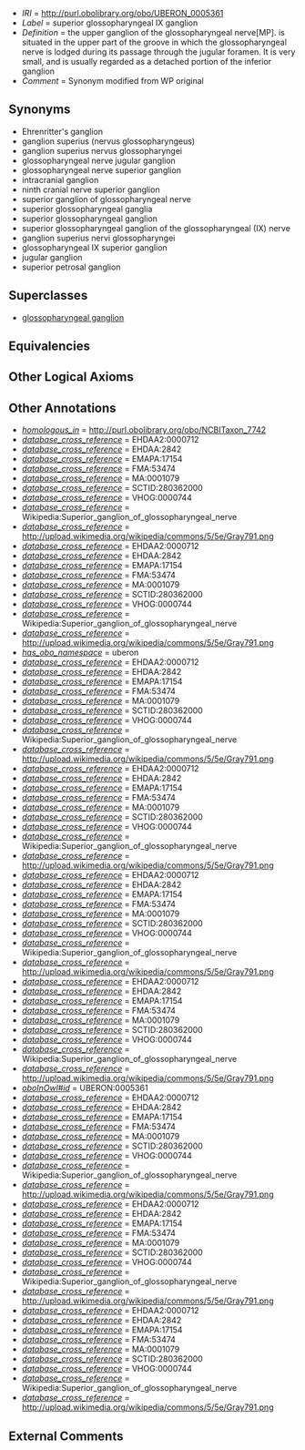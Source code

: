  * *IRI* = http://purl.obolibrary.org/obo/UBERON_0005361
 * *Label* = superior glossopharyngeal IX ganglion
 * *Definition* = the upper ganglion of the glossopharyngeal nerve[MP]. is situated in the upper part of the groove in which the glossopharyngeal nerve is lodged during its passage through the jugular foramen. It is very small, and is usually regarded as a detached portion of the inferior ganglion
 * *Comment* = Synonym modified from WP original

## Synonyms

 * Ehrenritter's ganglion
 * ganglion superius (nervus glossopharyngeus)
 * ganglion superius nervus glossopharyngei
 * glossopharyngeal nerve jugular ganglion
 * glossopharyngeal nerve superior ganglion
 * intracranial ganglion
 * ninth cranial nerve superior ganglion
 * superior ganglion of glossopharyngeal nerve
 * superior glossopharyngeal ganglia
 * superior glossopharyngeal ganglion
 * superior glossopharyngeal ganglion of the glossopharyngeal (IX) nerve
 * ganglion superius nervi glossopharyngei
 * glossopharyngeal IX superior ganglion
 * jugular ganglion
 * superior petrosal ganglion

## Superclasses

 * [glossopharyngeal ganglion](../../UBERON/01/UBERON_0001701.md)

## Equivalencies


## Other Logical Axioms


## Other Annotations

 * *[homologous_in](../../core#homologous/in/core#homologous_in.md)* = http://purl.obolibrary.org/obo/NCBITaxon_7742
 * *[database_cross_reference](../../ef/oboInOwl#hasDbXref.md)* = EHDAA2:0000712
 * *[database_cross_reference](../../ef/oboInOwl#hasDbXref.md)* = EHDAA:2842
 * *[database_cross_reference](../../ef/oboInOwl#hasDbXref.md)* = EMAPA:17154
 * *[database_cross_reference](../../ef/oboInOwl#hasDbXref.md)* = FMA:53474
 * *[database_cross_reference](../../ef/oboInOwl#hasDbXref.md)* = MA:0001079
 * *[database_cross_reference](../../ef/oboInOwl#hasDbXref.md)* = SCTID:280362000
 * *[database_cross_reference](../../ef/oboInOwl#hasDbXref.md)* = VHOG:0000744
 * *[database_cross_reference](../../ef/oboInOwl#hasDbXref.md)* = Wikipedia:Superior_ganglion_of_glossopharyngeal_nerve
 * *[database_cross_reference](../../ef/oboInOwl#hasDbXref.md)* = http://upload.wikimedia.org/wikipedia/commons/5/5e/Gray791.png
 * *[database_cross_reference](../../ef/oboInOwl#hasDbXref.md)* = EHDAA2:0000712
 * *[database_cross_reference](../../ef/oboInOwl#hasDbXref.md)* = EHDAA:2842
 * *[database_cross_reference](../../ef/oboInOwl#hasDbXref.md)* = EMAPA:17154
 * *[database_cross_reference](../../ef/oboInOwl#hasDbXref.md)* = FMA:53474
 * *[database_cross_reference](../../ef/oboInOwl#hasDbXref.md)* = MA:0001079
 * *[database_cross_reference](../../ef/oboInOwl#hasDbXref.md)* = SCTID:280362000
 * *[database_cross_reference](../../ef/oboInOwl#hasDbXref.md)* = VHOG:0000744
 * *[database_cross_reference](../../ef/oboInOwl#hasDbXref.md)* = Wikipedia:Superior_ganglion_of_glossopharyngeal_nerve
 * *[database_cross_reference](../../ef/oboInOwl#hasDbXref.md)* = http://upload.wikimedia.org/wikipedia/commons/5/5e/Gray791.png
 * *[has_obo_namespace](../../ce/oboInOwl#hasOBONamespace.md)* = uberon
 * *[database_cross_reference](../../ef/oboInOwl#hasDbXref.md)* = EHDAA2:0000712
 * *[database_cross_reference](../../ef/oboInOwl#hasDbXref.md)* = EHDAA:2842
 * *[database_cross_reference](../../ef/oboInOwl#hasDbXref.md)* = EMAPA:17154
 * *[database_cross_reference](../../ef/oboInOwl#hasDbXref.md)* = FMA:53474
 * *[database_cross_reference](../../ef/oboInOwl#hasDbXref.md)* = MA:0001079
 * *[database_cross_reference](../../ef/oboInOwl#hasDbXref.md)* = SCTID:280362000
 * *[database_cross_reference](../../ef/oboInOwl#hasDbXref.md)* = VHOG:0000744
 * *[database_cross_reference](../../ef/oboInOwl#hasDbXref.md)* = Wikipedia:Superior_ganglion_of_glossopharyngeal_nerve
 * *[database_cross_reference](../../ef/oboInOwl#hasDbXref.md)* = http://upload.wikimedia.org/wikipedia/commons/5/5e/Gray791.png
 * *[database_cross_reference](../../ef/oboInOwl#hasDbXref.md)* = EHDAA2:0000712
 * *[database_cross_reference](../../ef/oboInOwl#hasDbXref.md)* = EHDAA:2842
 * *[database_cross_reference](../../ef/oboInOwl#hasDbXref.md)* = EMAPA:17154
 * *[database_cross_reference](../../ef/oboInOwl#hasDbXref.md)* = FMA:53474
 * *[database_cross_reference](../../ef/oboInOwl#hasDbXref.md)* = MA:0001079
 * *[database_cross_reference](../../ef/oboInOwl#hasDbXref.md)* = SCTID:280362000
 * *[database_cross_reference](../../ef/oboInOwl#hasDbXref.md)* = VHOG:0000744
 * *[database_cross_reference](../../ef/oboInOwl#hasDbXref.md)* = Wikipedia:Superior_ganglion_of_glossopharyngeal_nerve
 * *[database_cross_reference](../../ef/oboInOwl#hasDbXref.md)* = http://upload.wikimedia.org/wikipedia/commons/5/5e/Gray791.png
 * *[database_cross_reference](../../ef/oboInOwl#hasDbXref.md)* = EHDAA2:0000712
 * *[database_cross_reference](../../ef/oboInOwl#hasDbXref.md)* = EHDAA:2842
 * *[database_cross_reference](../../ef/oboInOwl#hasDbXref.md)* = EMAPA:17154
 * *[database_cross_reference](../../ef/oboInOwl#hasDbXref.md)* = FMA:53474
 * *[database_cross_reference](../../ef/oboInOwl#hasDbXref.md)* = MA:0001079
 * *[database_cross_reference](../../ef/oboInOwl#hasDbXref.md)* = SCTID:280362000
 * *[database_cross_reference](../../ef/oboInOwl#hasDbXref.md)* = VHOG:0000744
 * *[database_cross_reference](../../ef/oboInOwl#hasDbXref.md)* = Wikipedia:Superior_ganglion_of_glossopharyngeal_nerve
 * *[database_cross_reference](../../ef/oboInOwl#hasDbXref.md)* = http://upload.wikimedia.org/wikipedia/commons/5/5e/Gray791.png
 * *[database_cross_reference](../../ef/oboInOwl#hasDbXref.md)* = EHDAA2:0000712
 * *[database_cross_reference](../../ef/oboInOwl#hasDbXref.md)* = EHDAA:2842
 * *[database_cross_reference](../../ef/oboInOwl#hasDbXref.md)* = EMAPA:17154
 * *[database_cross_reference](../../ef/oboInOwl#hasDbXref.md)* = FMA:53474
 * *[database_cross_reference](../../ef/oboInOwl#hasDbXref.md)* = MA:0001079
 * *[database_cross_reference](../../ef/oboInOwl#hasDbXref.md)* = SCTID:280362000
 * *[database_cross_reference](../../ef/oboInOwl#hasDbXref.md)* = VHOG:0000744
 * *[database_cross_reference](../../ef/oboInOwl#hasDbXref.md)* = Wikipedia:Superior_ganglion_of_glossopharyngeal_nerve
 * *[database_cross_reference](../../ef/oboInOwl#hasDbXref.md)* = http://upload.wikimedia.org/wikipedia/commons/5/5e/Gray791.png
 * *[oboInOwl#id](../../id/oboInOwl#id.md)* = UBERON:0005361
 * *[database_cross_reference](../../ef/oboInOwl#hasDbXref.md)* = EHDAA2:0000712
 * *[database_cross_reference](../../ef/oboInOwl#hasDbXref.md)* = EHDAA:2842
 * *[database_cross_reference](../../ef/oboInOwl#hasDbXref.md)* = EMAPA:17154
 * *[database_cross_reference](../../ef/oboInOwl#hasDbXref.md)* = FMA:53474
 * *[database_cross_reference](../../ef/oboInOwl#hasDbXref.md)* = MA:0001079
 * *[database_cross_reference](../../ef/oboInOwl#hasDbXref.md)* = SCTID:280362000
 * *[database_cross_reference](../../ef/oboInOwl#hasDbXref.md)* = VHOG:0000744
 * *[database_cross_reference](../../ef/oboInOwl#hasDbXref.md)* = Wikipedia:Superior_ganglion_of_glossopharyngeal_nerve
 * *[database_cross_reference](../../ef/oboInOwl#hasDbXref.md)* = http://upload.wikimedia.org/wikipedia/commons/5/5e/Gray791.png
 * *[database_cross_reference](../../ef/oboInOwl#hasDbXref.md)* = EHDAA2:0000712
 * *[database_cross_reference](../../ef/oboInOwl#hasDbXref.md)* = EHDAA:2842
 * *[database_cross_reference](../../ef/oboInOwl#hasDbXref.md)* = EMAPA:17154
 * *[database_cross_reference](../../ef/oboInOwl#hasDbXref.md)* = FMA:53474
 * *[database_cross_reference](../../ef/oboInOwl#hasDbXref.md)* = MA:0001079
 * *[database_cross_reference](../../ef/oboInOwl#hasDbXref.md)* = SCTID:280362000
 * *[database_cross_reference](../../ef/oboInOwl#hasDbXref.md)* = VHOG:0000744
 * *[database_cross_reference](../../ef/oboInOwl#hasDbXref.md)* = Wikipedia:Superior_ganglion_of_glossopharyngeal_nerve
 * *[database_cross_reference](../../ef/oboInOwl#hasDbXref.md)* = http://upload.wikimedia.org/wikipedia/commons/5/5e/Gray791.png
 * *[database_cross_reference](../../ef/oboInOwl#hasDbXref.md)* = EHDAA2:0000712
 * *[database_cross_reference](../../ef/oboInOwl#hasDbXref.md)* = EHDAA:2842
 * *[database_cross_reference](../../ef/oboInOwl#hasDbXref.md)* = EMAPA:17154
 * *[database_cross_reference](../../ef/oboInOwl#hasDbXref.md)* = FMA:53474
 * *[database_cross_reference](../../ef/oboInOwl#hasDbXref.md)* = MA:0001079
 * *[database_cross_reference](../../ef/oboInOwl#hasDbXref.md)* = SCTID:280362000
 * *[database_cross_reference](../../ef/oboInOwl#hasDbXref.md)* = VHOG:0000744
 * *[database_cross_reference](../../ef/oboInOwl#hasDbXref.md)* = Wikipedia:Superior_ganglion_of_glossopharyngeal_nerve
 * *[database_cross_reference](../../ef/oboInOwl#hasDbXref.md)* = http://upload.wikimedia.org/wikipedia/commons/5/5e/Gray791.png

## External Comments

